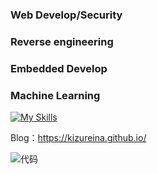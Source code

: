 ### Web Develop/Security
### Reverse engineering
### Embedded Develop
### Machine Learning
[![My Skills](https://skillicons.dev/icons?i=c,cpp,py,pytorch,anaconda,selenium,java,spring,maven,arduino,raspberrypi,vue,md,php,mysql,linux,git,docker)](https://skillicons.dev)

<!--
**Kizureina/Kizureina** is a ✨ _special_ ✨ repository because its `README.md` (this file) appears on your GitHub profile.

Here are some ideas to get you started:

- 🔭 I’m currently working on ...
- 🌱 I’m currently learning ...
- 👯 I’m looking to collaborate on ...
- 🤔 I’m looking for help with ...
- 💬 Ask me about ...
- 📫 How to reach me: ...
- 😄 Pronouns: ...
- ⚡ Fun fact: ...
<img src="https://github-readme-stats.vercel.app/api?username=Kizureina&show_icons=true&icon_color=0366d6&text_color=24292e&bg_color=fff&hide_title=false"/>

![统计](https://github-readme-stats.vercel.app/api?username=Kizureina&show_icons=true)
-->
Blog：https://kizureina.github.io/

![代码](https://github-readme-stats.vercel.app/api/top-langs?username=Kizureina&show_icons=true)
